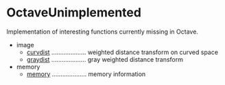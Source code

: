 # OctaveUnimplemented
Implementation of interesting functions currently missing in Octave.

- image
  - [curvdist](https://github.com/shsajjadi/OctaveUnimplemented/wiki/curvdist) .................... weighted distance transform on curved space
  - [graydist](https://github.com/shsajjadi/OctaveUnimplemented/wiki/graydist) .................... gray weighted distance transform
- memory
  - [memory](https://github.com/shsajjadi/OctaveUnimplemented/wiki/memory) .................... memory information
